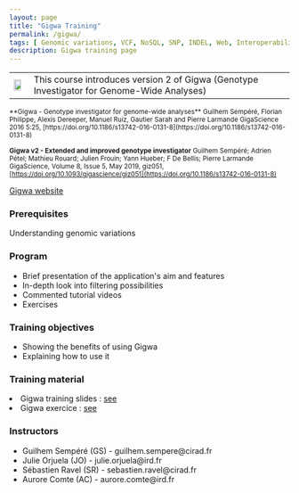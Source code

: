 ```yaml
---
layout: page
title: "Gigwa Training"
permalink: /gigwa/
tags: [ Genomic variations, VCF, NoSQL, SNP, INDEL, Web, Interoperability, REST ]
description: Gigwa training page
---
```

<table class="table-contact">
<tr>
<td><img width="80%" class="img-responsive" src="{{ site.url }}/images/trainings-gigwa.png" alt="" />
</td>
<td>
This course introduces version 2 of Gigwa (Genotype Investigator for Genome-Wide Analyses)
</td>
</tr>
</table>

<small>
**Gigwa - Genotype investigator for genome-wide analyses**
Guilhem Sempéré, Florian Philippe, Alexis Dereeper, Manuel Ruiz, Gautier Sarah and Pierre Larmande
GigaScience 2016 5:25, [https://doi.org/10.1186/s13742-016-0131-8](https://doi.org/10.1186/s13742-016-0131-8)

**Gigwa v2 - Extended and improved genotype investigator**
Guilhem Sempéré; Adrien Pétel; Mathieu Rouard; Julien Frouin; Yann Hueber; F De Bellis; Pierre Larmande
GigaScience, Volume 8, Issue 5, May 2019, giz051, [https://doi.org/10.1093/gigascience/giz051](https://doi.org/10.1186/s13742-016-0131-8)
</small>

[Gigwa website](http://southgreen.fr/content/gigwa/)

### Prerequisites
Understanding genomic variations

<div id="colonne1">
<h3>Program</h3>
<ul>
<li>Brief presentation of the application's aim and features</li>
<li>In-depth look into filtering possibilities</li>
<li>Commented tutorial videos</li>
<li>Exercises</li>
</ul>
</div>

<div id="colonne2">
<h3>Training objectives</h3>
<ul>
<li>Showing the benefits of using Gigwa</li>
<li>Explaining how to use it</li>
</ul>
</div>

<div id="colonne3">
<h3>Training material</h3>
<li>Gigwa training slides : <a target="_blank" href="{{ site.url }}/files/Gigwa_training.pdf">see</a></li>
<li>Gigwa exercice : <a target="_blank" href="{{ site.url }}/linux/gigwaPractice">see</a></li>
</div>

<div id="nextInline" class="clearfix">
<h3>Instructors</h3>
<ul>
<li>Guilhem Sempéré (GS) - guilhem.sempere@cirad.fr</li>
<li>Julie Orjuela (JO) - julie.orjuela@ird.fr</li>
<li>Sébastien Ravel (SR) - sebastien.ravel@cirad.fr</li>
<li>Aurore Comte (AC) - aurore.comte@ird.fr</li>
</ul>
</div>



